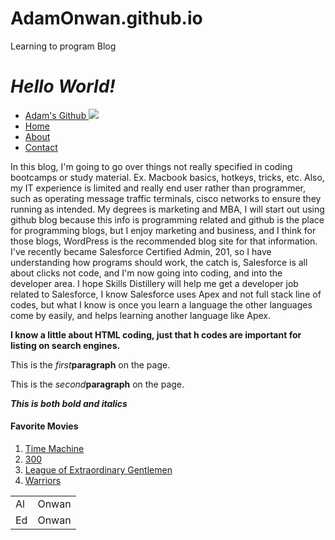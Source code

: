 # AdamOnwan.github.io
Learning to program Blog
<!DOCTYPE html>
<html>
  <head>
    <title>Hello World</title>
  </head>
  <body>
    <h1><em>Hello World!</em></h1>
    <ul>
      <li>
        <a href="https://github.com/AdamOnwan">Adam's Github
          <img src="https://course_report_production.s3.amazonaws.com/rich/rich_files/rich_files/4216/s200/sd-logo.jpg" />
        </a>
      </li>
      <li>
        <a href="home.html">Home</a>
      </li>
      <li>
        <a href="pages/about.html">About</a>
      </li>
      <li>
        <a href="pages/contact.html">Contact</a>
      </li>
    </ul>
    <p> In this blog, I'm going to go over things not really specified in coding bootcamps or study material.
      Ex. Macbook basics, hotkeys, tricks, etc.
      Also, my IT experience is limited and really end user rather than programmer,
      such as operating message traffic terminals, cisco networks to ensure they
      running as intended.
      My degrees is marketing and MBA, I will start out using github blog because
      this info is programming related and github is the place for programming blogs,
      but I enjoy marketing and business, and I think for those blogs, WordPress
      is the recommended blog site for that information.
      I've recently became Salesforce Certified Admin, 201, so I have understanding how
      programs should work, the catch is, Salesforce is all about clicks not code, and
      I'm now going into coding, and into the developer area.
      I hope Skills Distillery will help me get a developer job related to Salesforce,
      I know Salesforce uses Apex and not full stack line of codes, but what I know is
      once you learn a language the other languages come by easily, and helps learning
      another language like Apex.
    <p><strong>I know a little about HTML coding, just that h codes are important for
      listing on search engines.</strong></p>
    <p>This is the <em>first</em><strong>paragraph</strong> on the page.</p>
    <p>This is the <em>second</em><strong>paragraph</strong> on the page.</p>
    <p><strong><em>This is both bold and italics</em></strong></p>
    <h4> Favorite Movies </h4>
      <ol>
        <li>
          <a href="https://www.imdb.com/title/tt0268695/">Time Machine</a>
        </li>
        <li>
          <a href="https://www.imdb.com/title/tt0416449/">300</a>
        </li>
        <li>
          <a href="https://www.imdb.com/title/tt0311429/">League of Extraordinary Gentlemen</a>
        </li>
        <li>
          <a href="https://www.imdb.com/title/tt0080120/">Warriors</a>
        </li>
      </ol>
      <table>
        <tr>
          <td>Al</td>
          <td>Onwan</td>
        </tr>
        <tr>
          <td>Ed</td>
          <td>Onwan</td>
        </tr>
      </table>
  </body>
</html>
